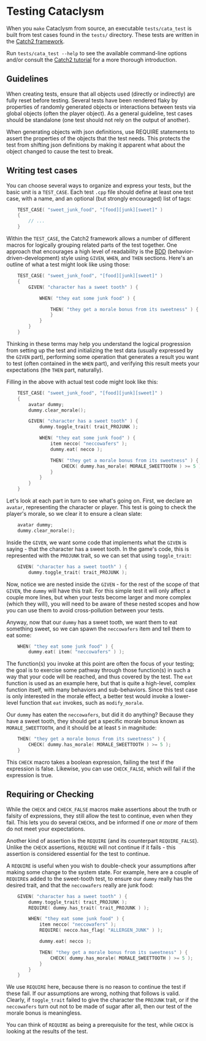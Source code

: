 # Testing Cataclysm

When you `make` Cataclysm from source, an executable `tests/cata_test` is built
from test cases found in the `tests/` directory. These tests are written in the
[Catch2 framework](https://github.com/catchorg/Catch2).

Run `tests/cata_test --help` to see the available command-line options and/or
consult the [Catch2 tutorial](https://github.com/catchorg/Catch2/blob/master/docs/tutorial.md)
for a more thorough introduction.

## Guidelines

When creating tests, ensure that all objects used (directly or indirectly) are
fully reset before testing. Several tests have been rendered flaky by
properties of randomly generated objects or interactions between tests via
global objects (often the player object). As a general guideline, test cases
should be standalone (one test should not rely on the output of another).

When generating objects with json definitions, use REQUIRE statements to assert
the properties of the objects that the test needs. This protects the test from
shifting json definitions by making it apparent what about the object changed
to cause the test to break.


## Writing test cases

You can choose several ways to organize and express your tests, but the basic
unit is a `TEST_CASE`. Each test `.cpp` file should define at least one test
case, with a name, and an optional (but strongly encouraged) list of tags:

```cpp
    TEST_CASE( "sweet_junk_food", "[food][junk][sweet]" )
    {
        // ...
    }
```

Within the `TEST_CASE`, the Catch2 framework allows a number of different
macros for logically grouping related parts of the test together. One approach
that encourages a high level of readability is the
[BDD](https://en.wikipedia.org/wiki/Behavior-driven_development)
(behavior-driven-development) style using `GIVEN`, `WHEN`, and `THEN` sections.
Here's an outline of what a test might look like using those:

```cpp
    TEST_CASE( "sweet_junk_food", "[food][junk][sweet]" )
    {
        GIVEN( "character has a sweet tooth" ) {

            WHEN( "they eat some junk food" ) {

                THEN( "they get a morale bonus from its sweetness" ) {
                }
            }
        }
    }
```

Thinking in these terms may help you understand the logical progression from
setting up the test and initializing the test data (usually expressed by the
`GIVEN` part), performing some operation that generates a result you want to
test (often contained in the `WHEN` part), and verifying this result meets your
expectations (the `THEN` part, naturally).

Filling in the above with actual test code might look like this:

```cpp
    TEST_CASE( "sweet_junk_food", "[food][junk][sweet]" )
    {
        avatar dummy;
        dummy.clear_morale();

        GIVEN( "character has a sweet tooth" ) {
            dummy.toggle_trait( trait_PROJUNK );

            WHEN( "they eat some junk food" ) {
                item necco( "neccowafers" );
                dummy.eat( necco );

                THEN( "they get a morale bonus from its sweetness" ) {
                    CHECK( dummy.has_morale( MORALE_SWEETTOOTH ) >= 5 );
                }
            }
        }
    }
```

Let's look at each part in turn to see what's going on. First, we declare an
`avatar`, representing the character or player. This test is going to check the
player's morale, so we clear it to ensure a clean slate:

```cpp
    avatar dummy;
    dummy.clear_morale();
```

Inside the `GIVEN`, we want some code that implements what the `GIVEN` is
saying - that the character has a sweet tooth. In the game's code, this is
represented with the `PROJUNK` trait, so we can set that using `toggle_trait`:

```cpp
    GIVEN( "character has a sweet tooth" ) {
        dummy.toggle_trait( trait_PROJUNK );
```

Now, notice we are nested inside the `GIVEN` - for the rest of the scope of
that `GIVEN`, the `dummy` will have this trait. For this simple test it will
only affect a couple more lines, but when your tests become larger and more
complex (which they will), you will need to be aware of these nested scopes and
how you can use them to avoid cross-pollution between your tests.

Anyway, now that our `dummy` has a sweet tooth, we want them to eat something
sweet, so we can spawn the `neccowafers` item and tell them to eat some:

```cpp
    WHEN( "they eat some junk food" ) {
        dummy.eat( item( "neccowafers" ) );
```

The function(s) you invoke at this point are often the focus of your testing;
the goal is to exercise some pathway through those function(s) in such a way
that your code will be reached, and thus covered by the test. The `eat`
function is used as an example here, but that is quite a high-level, complex
function itself, with many behaviors and sub-behaviors. Since this test case is
only interested in the morale effect, a better test would invoke a lower-level
function that `eat` invokes, such as `modify_morale`.

Our `dummy` has eaten the `neccowafers`, but did it do anything? Because they
have a sweet tooth, they should get a specific morale bonus known as
`MORALE_SWEETTOOTH`, and it should be at least `5` in magnitude:

```cpp
    THEN( "they get a morale bonus from its sweetness" ) {
        CHECK( dummy.has_morale( MORALE_SWEETTOOTH ) >= 5 );
    }
```

This `CHECK` macro takes a boolean expression, failing the test if the
expression is false. Likewise, you can use `CHECK_FALSE`, which will fail if
the expression is true.


## Requiring or Checking

While the `CHECK` and `CHECK_FALSE` macros make assertions about the truth or
falsity of expressions, they still allow the test to continue, even when they
fail. This lets you do several `CHECK`s, and be informed if one *or more* of
them do not meet your expectations.

Another kind of assertion is the `REQUIRE` (and its counterpart
`REQUIRE_FALSE`). Unlike the `CHECK` assertions, `REQUIRE` will not continue if
it fails - this assertion is considered essential for the test to continue.

A `REQUIRE` is useful when you wish to double-check your assumptions after
making some change to the system state. For example, here are a couple of
`REQUIRE`s added to the sweet-tooth test, to ensure our `dummy` really has the
desired trait, and that the `neccowafers` really are junk food:

```cpp
    GIVEN( "character has a sweet tooth" ) {
        dummy.toggle_trait( trait_PROJUNK );
        REQUIRE( dummy.has_trait( trait_PROJUNK ) );

        WHEN( "they eat some junk food" ) {
            item necco( "neccowafers" );
            REQUIRE( necco.has_flag( "ALLERGEN_JUNK" ) );

            dummy.eat( necco );

            THEN( "they get a morale bonus from its sweetness" ) {
                CHECK( dummy.has_morale( MORALE_SWEETTOOTH ) >= 5 );
            }
        }
    }
```

We use `REQUIRE` here, because there is no reason to continue the test if these
fail. If our assumptions are wrong, nothing that follows is valid. Clearly, if
`toggle_trait` failed to give the character the `PROJUNK` trait, or if the
`neccowafers` turn out not to be made of sugar after all, then our test of the
morale bonus is meaningless.

You can think of `REQUIRE` as being a prerequisite for the test, while `CHECK`
is looking at the results of the test.
